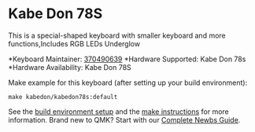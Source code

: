 # Kabe Don 78S

This is a special-shaped keyboard with smaller keyboard and more functions,Includes RGB LEDs  Underglow

*Keyboard Maintainer:  [370490639](https://github.com/370490639)
*Hardware Supported: Kabe Don 78s
*Hardware Availability: Kabe Don 78S

Make example for this keyboard (after setting up your build environment):

    make kabedon/kabedon78s:default

See the [build environment setup](https://docs.qmk.fm/#/getting_started_build_tools) and the [make instructions](https://docs.qmk.fm/#/getting_started_make_guide) for more information. Brand new to QMK? Start with our [Complete Newbs Guide](https://docs.qmk.fm/#/newbs).
